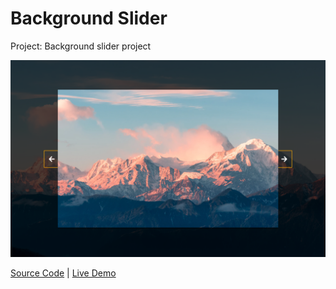 # Background Slider

Project: Background slider project

![cover](cover.png)

[Source Code](./README.md) | [Live Demo](https://gattuso.dev/js-projects/background-slider/index)
